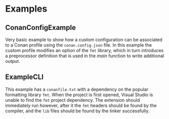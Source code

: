 # Examples

## ConanConfigExample

Very basic example to show how a custom configuration can be associated to a Conan profile
using the `conan.config.json` file. In this example the custom profile modifies an
option of the `fmt` library, which in turn introduces a preprocessor definition that
is used in the _main_ function to write additional output.

## ExampleCLI

This example has a `conanfile.txt` with a dependency on the popular formatting library `fmt`. When the project is first opened, Visual Studio is unable to find the `fmt` project dependency. The extension should immediately run however, after it the `fmt` headers should be found by the compiler, and the `lib` files should be found by the linker successfully.

